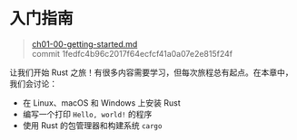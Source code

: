# 入门指南

> [ch01-00-getting-started.md](https://github.com/rust-lang/book/blob/master/src/ch01-00-getting-started.md)
> <br>
> commit 1fedfc4b96c2017f64ecfcf41a0a07e2e815f24f

让我们开始 Rust 之旅！有很多内容需要学习，但每次旅程总有起点。在本章中，我们会讨论：

* 在 Linux、macOS 和 Windows 上安装 Rust
* 编写一个打印 `Hello, world!` 的程序
* 使用 Rust 的包管理器和构建系统 `cargo`